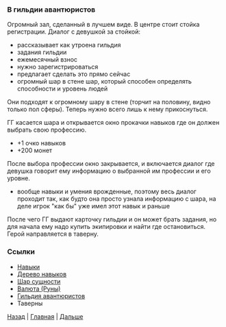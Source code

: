 ### В гильдии авантюристов

Огромный зал, сделанный в лучшем виде. В центре стоит стойка регистрации.
Диалог с девушкой за стойкой:
- рассказывает как утроена гильдия
- задания гильдии
- ежемесячный взнос
- нужно зарегистрироваться
- предлагает сделать это прямо сейчас
- огромный шар в стене шар, который способен определять способности и уровень людей

Они подходят к огромному шару в стене (торчит на половину, видно только пол сферы). Теперь нужно всего лишь к нему прикоснуться.

ГГ касается шара и открывается окно прокачки навыков где он должен выбрать свою профессию.
- +1 очко навыков
- +200 монет

После выбора профессии окно закрывается, и включается диалог где девушка говорит ему информацию о выбранной им профессии и его уровне.
- вообще навыки и умения врожденные, поэтому весь диалог проходит так, как будто она просто узнала информацию с шара, на деле игрок "как бы" уже имел этот навык и раньше

После чего ГГ выдают карточку гильдии и он может брать задания, но для начала ему надо купить экипировки и найти где остановиться. Герой направляется в таверну.

### Ссылки
- [Навыки](../Info/Skills.md)
- [Дерево навыков](../Info/SkillsTree.md)
- [Шар сущности](../Info/EssenceBall.md)
- [Валюта (Руны)](../Info/Cash.md)
- [Гильдия авантюристов](../Info/Guilds.md#Гильдия%20авантюристов%20(Adventurers'%20Guild))
- Таверны

[Назад](Part1.md) | [Главная](../Story.md) | [Дальше](Part3.md) 